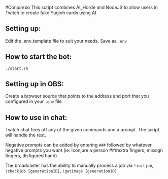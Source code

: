 #Conjurebo
This script combines AI_Horde and NodeJS to allow users in Twitch to create fake Yugioh cards using AI

## Setting up:
Edit the .env_template file to suit your needs.  Save as `.env`

## How to start the bot:
`./start.sh`

## Setting up in OBS:
Create a browser source that points to the address and port that you configured in your `.env` file

## How to use in chat:
Twitch chat fires off any of the given commands and a prompt.  The script will handle the rest.

Negative prompts can be added by entering `###` followed by whatever negative prompts you want (ie: !conjure a person ###extra fingers, missign fingers, disfigured hand)

The broadcaster has the ability to manually process a job via `!initjob`, `!checkjob [generationID]`, `!getimage [generationID]`
